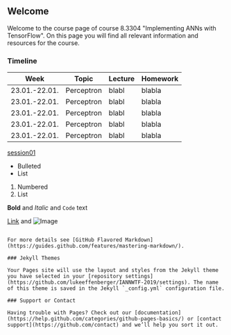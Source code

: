 ## Welcome

Welcome to the course page of course 8.3304 "Implementing ANNs with TensorFlow".
On this page you will find all relevant information and resources for the course.

### Timeline


| Week | Topic | Lecture | Homework |
|------|------------|-----------|----------|
|23.01.-22.01.|Perceptron|blabl|blabla|
|23.01.-22.01.|Perceptron|blabl|blabla|
| 23.01.-22.01.|Perceptron|blabl|blabla|
|23.01.-22.01.|Perceptron|blabl|blabla|
|23.01.-22.01.|Perceptron|blabl|blabla|



[session01](/lectures/session01.pdf)



- Bulleted
- List

1. Numbered
2. List

**Bold** and _Italic_ and `Code` text

[Link](url) and ![Image](src)
```

For more details see [GitHub Flavored Markdown](https://guides.github.com/features/mastering-markdown/).

### Jekyll Themes

Your Pages site will use the layout and styles from the Jekyll theme you have selected in your [repository settings](https://github.com/lukeeffenberger/IANNWTF-2019/settings). The name of this theme is saved in the Jekyll `_config.yml` configuration file.

### Support or Contact

Having trouble with Pages? Check out our [documentation](https://help.github.com/categories/github-pages-basics/) or [contact support](https://github.com/contact) and we’ll help you sort it out.
